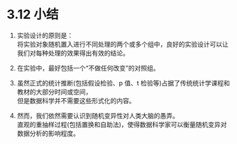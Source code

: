 # 3.12 小结

1. 实验设计的原则是：  
将实验对象随机置入进行不同处理的两个或多个组中，良好的实验设计可以让我们对每种处理的效果得出有效的结论。  

2. 在实验中，最好包括一个“不做任何改变”的对照组。  

3. 虽然正式的统计推断(包括假设检验、p 值、t 检验等)占据了传统统计学课程和教材的大部分时间或空间，  
    但是数据科学并不需要这些形式化的内容。  

4. 然而，我们依然需要认识到随机变异性对人类大脑的愚弄。  
    直观的重抽样过程(包括置换和自助法)，使得数据科学家可以衡量随机变异对数据分析的影响程度。  

